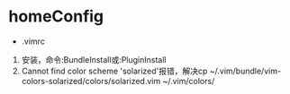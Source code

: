 # homeConfig

- .vimrc

1. 安装，命令:BundleInstall或:PluginInstall
2. Cannot find color scheme 'solarized'报错，解决cp ~/.vim/bundle/vim-colors-solarized/colors/solarized.vim ~/.vim/colors/
